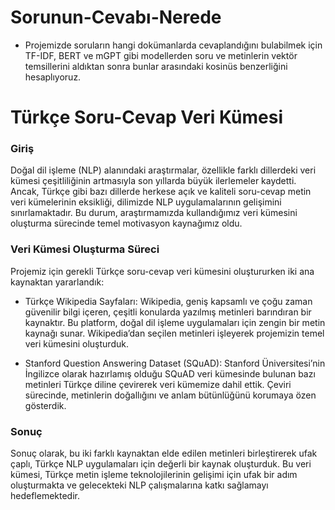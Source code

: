 # Sorunun-Cevabı-Nerede
- Projemizde soruların hangi dokümanlarda cevaplandığını bulabilmek için TF-IDF, BERT ve mGPT gibi modellerden soru ve metinlerin vektör temsillerini aldıktan sonra bunlar arasındaki kosinüs benzerliğini hesaplıyoruz.

# Türkçe Soru-Cevap Veri Kümesi
### Giriş
Doğal dil işleme (NLP) alanındaki araştırmalar, özellikle farklı dillerdeki veri kümesi çeşitliliğinin artmasıyla son yıllarda büyük ilerlemeler kaydetti. Ancak, Türkçe gibi bazı dillerde herkese açık ve kaliteli soru-cevap metin veri kümelerinin eksikliği, dilimizde NLP uygulamalarının gelişimini sınırlamaktadır. Bu durum, araştırmamızda kullandığımız veri kümesini oluşturma sürecinde temel motivasyon kaynağımız oldu.

### Veri Kümesi Oluşturma Süreci
Projemiz için gerekli Türkçe soru-cevap veri kümesini oluştururken iki ana kaynaktan yararlandık:

- Türkçe Wikipedia Sayfaları: Wikipedia, geniş kapsamlı ve çoğu zaman güvenilir bilgi içeren, çeşitli konularda yazılmış metinleri barındıran bir kaynaktır. Bu platform, doğal dil işleme uygulamaları için zengin bir metin kaynağı sunar. Wikipedia’dan seçilen metinleri işleyerek projemizin temel veri kümesini oluşturduk.

- Stanford Question Answering Dataset (SQuAD): Stanford Üniversitesi’nin İngilizce olarak hazırlamış olduğu SQuAD veri kümesinde bulunan bazı metinleri Türkçe diline çevirerek veri kümemize dahil ettik. Çeviri sürecinde, metinlerin doğallığını ve anlam bütünlüğünü korumaya özen gösterdik.

### Sonuç
Sonuç olarak, bu iki farklı kaynaktan elde edilen metinleri birleştirerek ufak çaplı, Türkçe NLP uygulamaları için değerli bir kaynak oluşturduk. Bu veri kümesi, Türkçe metin işleme teknolojilerinin gelişimi için ufak bir adım oluşturmakta ve gelecekteki NLP çalışmalarına katkı sağlamayı hedeflemektedir.
